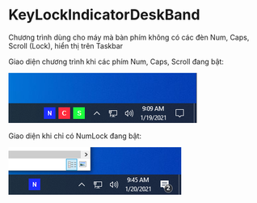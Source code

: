 # KeyLockIndicatorDeskBand
Chương trình dùng cho máy mà bàn phím không có các đèn Num, Caps, Scroll (Lock), hiển thị trên Taskbar

Giao diện chương trình khi các phím Num, Caps, Scroll đang bật:

![GUI](Out/Img/GUI.png?raw=true)

Giao diện khi chỉ có NumLock đang bật:

![GUI](Out/Img/OnlyNumLock.png?raw=true)

